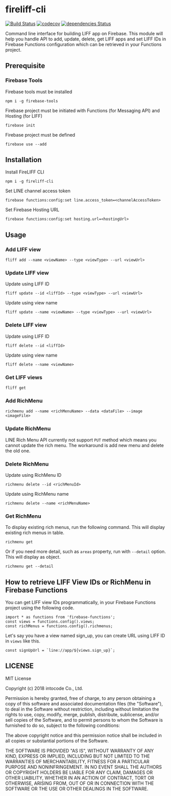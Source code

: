 # fireliff-cli
[![Build Status](https://travis-ci.org/intocode-io/fireliff-cli.svg?branch=master)](https://travis-ci.org/intocode-io/fireliff-cli)
[![codecov](https://codecov.io/gh/intocode-io/fireliff-cli/branch/master/graph/badge.svg)](https://codecov.io/gh/intocode-io/fireliff-cli)
[![dependencies Status](https://david-dm.org/intocode-io/fireliff-cli/status.svg)](https://david-dm.org/intocode-io/fireliff-cli)

Command line interface for building LIFF app on Firebase. This module will help you handle API to add, update, delete, get LIFF apps and set LIFF IDs in Firebase Functions configuration which can be retrieved in your Functions project.

## Prerequisite
### Firebase Tools
Firebase tools must be installed
```
npm i -g firebase-tools
```
Firebase project must be initiated with Functions (for Messaging API) and Hosting (for LIFF)
```
firebase init
```
Firebase project must be defined
```
firebase use --add
```

## Installation
Install FireLIFF CLI
```
npm i -g fireliff-cli
```
Set LINE channel access token
```
firebase functions:config:set line.access_token=<channelAccessToken>
```
Set Firebase Hosting URL
```
firebase functions:config:set hosting.url=<hostingUrl>
```
## Usage

### Add LIFF view
```
fliff add --name <viewName> --type <viewType> --url <viewUrl>
```

### Update LIFF view
Update using LIFF ID
```
fliff update --id <liffId> --type <viewType> --url <viewUrl>
```
Update using view name
```
fliff update --name <viewName> --type <viewType> --url <viewUrl>
```

### Delete LIFF view
Update using LIFF ID
```
fliff delete --id <liffId>
```
Update using view name
```
fliff delete --name <viewName>
```

### Get LIFF views
```
fliff get
```

### Add RichMenu
```
richmenu add --name <richMenuName> --data <dataFile> --image <imageFile>
```

### Update RichMenu
LINE Rich Menu API currently not support `PUT` method which means you cannot update the rich menu. The workaround is add new menu and delete the old one.

### Delete RichMenu
Update using RichMenu ID
```
richmenu delete --id <richMenuId>
```
Update using RichMenu name
```
richmenu delete --name <richMenuName>
```

### Get RichMenu
To display existing rich menus, run the following command. This will display existing rich menus in table.
```
richmenu get
```
Or if you need more detail, such as `areas` property, run with `--detail` option. This will display as object.
```
richmenu get --detail
```

## How to retrieve LIFF View IDs or RichMenu in Firebase Functions
You can get LIFF view IDs programmatically, in your Firebase Functions project using the following code.
```
import * as functions from 'firebase-functions';
const views = functions.config().views;
const richMenus = functions.config().richmenus;
```
Let's say you have a view named sign_up, you can create URL using LIFF ID in `views` like this.
```
const signUpUrl = `line://app/${views.sign_up}`;
```


## LICENSE

MIT License

Copyright (c) 2018 intocode Co., Ltd.

Permission is hereby granted, free of charge, to any person obtaining a copy
of this software and associated documentation files (the "Software"), to deal
in the Software without restriction, including without limitation the rights
to use, copy, modify, merge, publish, distribute, sublicense, and/or sell
copies of the Software, and to permit persons to whom the Software is
furnished to do so, subject to the following conditions:

The above copyright notice and this permission notice shall be included in all
copies or substantial portions of the Software.

THE SOFTWARE IS PROVIDED "AS IS", WITHOUT WARRANTY OF ANY KIND, EXPRESS OR
IMPLIED, INCLUDING BUT NOT LIMITED TO THE WARRANTIES OF MERCHANTABILITY,
FITNESS FOR A PARTICULAR PURPOSE AND NONINFRINGEMENT. IN NO EVENT SHALL THE
AUTHORS OR COPYRIGHT HOLDERS BE LIABLE FOR ANY CLAIM, DAMAGES OR OTHER
LIABILITY, WHETHER IN AN ACTION OF CONTRACT, TORT OR OTHERWISE, ARISING FROM,
OUT OF OR IN CONNECTION WITH THE SOFTWARE OR THE USE OR OTHER DEALINGS IN THE
SOFTWARE.
